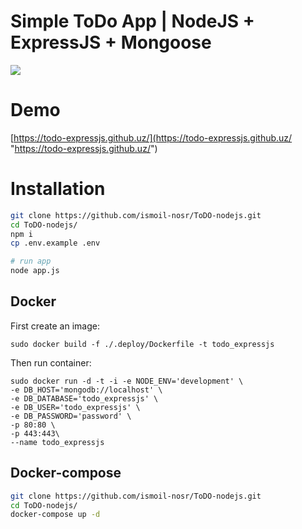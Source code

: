 # Simple ToDo App | NodeJS + ExpressJS + Mongoose
[![](https://todo-expressjs.github.uz/img/screenshot.jpg)](https://todo-expressjs.github.uz/)

# Demo
[https://todo-expressjs.github.uz/](https://todo-expressjs.github.uz/ "https://todo-expressjs.github.uz/")

# Installation
```bash
git clone https://github.com/ismoil-nosr/ToDO-nodejs.git
cd ToDO-nodejs/
npm i
cp .env.example .env

# run app 
node app.js
```

## Docker
First create an image:

    sudo docker build -f ./.deploy/Dockerfile -t todo_expressjs

Then run container:

    sudo docker run -d -t -i -e NODE_ENV='development' \ 
    -e DB_HOST='mongodb://localhost' \
    -e DB_DATABASE='todo_expressjs' \
    -e DB_USER='todo_expressjs' \
	-e DB_PASSWORD='password' \
    -p 80:80 \
	-p 443:443\
    --name todo_expressjs

## Docker-compose
```bash
git clone https://github.com/ismoil-nosr/ToDO-nodejs.git
cd ToDO-nodejs/
docker-compose up -d
```